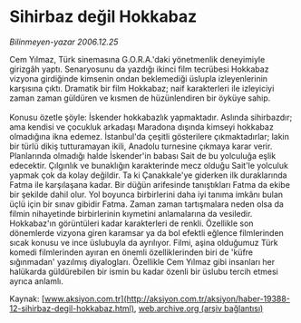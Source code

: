 # Sihirbaz değil Hokkabaz

*Bilinmeyen-yazar 2006.12.25*

<font class="agenda2NewsSpot">
 Cem Yılmaz, Türk sinemasına G.O.R.A.'daki yönetmenlik deneyimiyle girizgâh yaptı. Senaryosunu da yazdığı ikinci film tecrübesi Hokkabaz vizyona girdiğinde kimsenin ondan beklemediği üslupla izleyenlerinin karşısına çıktı.
</font>
<font class="newsDetail">
 Dramatik bir film Hokkabaz; naif karakterleri ile izleyiciyi zaman zaman güldüren ve kısmen de hüzünlendiren bir öyküye sahip.
 <br/>
 <br/>
 Konusu özetle şöyle: İskender hokkabazlık yapmaktadır. Aslında sihirbazdır; ama kendisi ve çocukluk arkadaşı Maradona dışında kimseyi hokkabaz olmadığına ikna edemez. İstanbul'da çeşitli gösterilere çıkmaktadırlar; lakin bir türlü dikiş tutturamayan ikili, Anadolu turnesine çıkmaya karar verir. Planlarında olmadığı halde İskender'in babası Sait de bu yolculuğa eşlik edecektir. Çılgınlık ve bunaklığın karakterinde mecz olduğu Sait'le yolculuk yapmak çok da kolay değildir. Ta ki Çanakkale'ye giderken ilk duraklarında Fatma  ile karşılaşana kadar. Bir düğün arifesinde tanıştıkları Fatma da ekibe bir şekilde dahil olur. Yol boyunca birbirlerini daha iyi tanıma imkânı bulan üçlü için bir sınav gibidir Fatma. Zaman zaman tartışmalara neden olsa da filmin nihayetinde birbirlerinin kıymetini anlamalarına da vesiledir. Hokkabaz'ın görüntüleri kadar karakterleri de renkli. Özellikle son dönemlerde vizyona giren karamsar ya da bol efektli eğlence filmlerinden sıcak konusu ve ince üslubuyla da ayrılıyor. Filmi, aşina olduğumuz Türk komedi filmlerinden ayıran en önemli özelliklerinden biri de 'küfre sığınmadan' yazılmış diyalogları. Özellikle Cem Yılmaz gibi insanları her halükarda güldürebilen bir ismin bu kadar özenli bir üslubu tercih etmesi ayrıca anlamlı.
</font>

Kaynak: [www.aksiyon.com.tr](http://aksiyon.com.tr/aksiyon/haber-19388-12-sihirbaz-degil-hokkabaz.html), [web.archive.org (arşiv bağlantısı)](http://web.archive.org/web/20101210204207/http://aksiyon.com.tr/aksiyon/haber-19388-12-sihirbaz-degil-hokkabaz.html)
